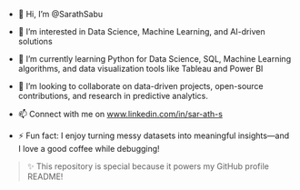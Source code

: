 - 👋 Hi, I’m @SarathSabu
- 👀 I’m interested in Data Science, Machine Learning, and AI-driven solutions
- 🌱 I’m currently learning Python for Data Science, SQL, Machine Learning algorithms, and data visualization tools like Tableau and Power BI
- 💞️ I’m looking to collaborate on data-driven projects, open-source contributions, and research in predictive analytics.
- 📫 Connect with me on www.linkedin.com/in/sar-ath-s

- ⚡ Fun fact: I enjoy turning messy datasets into meaningful insights—and I love a good coffee while debugging!
> ✨ This repository is special because it powers my GitHub profile README!

